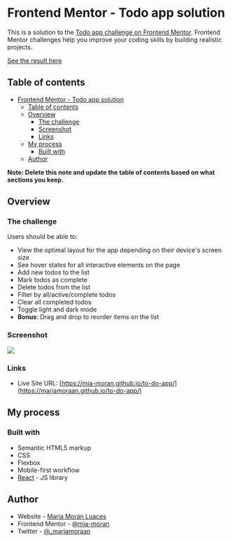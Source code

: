 # Frontend Mentor - Todo app solution

This is a solution to the [Todo app challenge on Frontend Mentor](https://www.frontendmentor.io/challenges/todo-app-Su1_KokOW). Frontend Mentor challenges help you improve your coding skills by building realistic projects. 

[See the result here](https://mia-moran.github.io/to-do-app/)

## Table of contents

- [Frontend Mentor - Todo app solution](#frontend-mentor---todo-app-solution)
  - [Table of contents](#table-of-contents)
  - [Overview](#overview)
    - [The challenge](#the-challenge)
    - [Screenshot](#screenshot)
    - [Links](#links)
  - [My process](#my-process)
    - [Built with](#built-with)
  - [Author](#author)


**Note: Delete this note and update the table of contents based on what sections you keep.**

## Overview

### The challenge

Users should be able to:

- View the optimal layout for the app depending on their device's screen size
- See hover states for all interactive elements on the page
- Add new todos to the list
- Mark todos as complete
- Delete todos from the list
- Filter by all/active/complete todos
- Clear all completed todos
- Toggle light and dark mode
- **Bonus**: Drag and drop to reorder items on the list

### Screenshot

![](https://firebasestorage.googleapis.com/v0/b/maria-moran-luaces-3ba0b.appspot.com/o/todo-app-1.png?alt=media&token=5ee3533b-c395-46db-afa2-b487c2e5cd59)


### Links

- Live Site URL: [https://mia-moran.github.io/to-do-app/](https://mariamoraan.github.io/to-do-app/)

## My process

### Built with

- Semantic HTML5 markup
- CSS 
- Flexbox
- Mobile-first workflow
- [React](https://reactjs.org/) - JS library


## Author

- Website - [María Morán Luaces](https://www.mariamoran.es)
- Frontend Mentor - [@mia-moran](https://www.frontendmentor.io/profile/mia-moran)
- Twitter - [@_mariamoraan](https://www.twitter.com/_mariamoraan)




